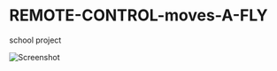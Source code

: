 # REMOTE-CONTROL-moves-A-FLY
school project

![Screenshot](https://user-images.githubusercontent.com/93940739/165079654-c39c78a6-5d93-46ef-8b86-164ede187064.jpg)

